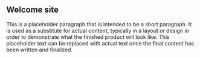## Welcome site

This is a placeholder paragraph that is intended to be a short paragraph. It is used as a substitute for actual content, typically in a layout or design in order to demonstrate what the finished product will look like. This placeholder text can be replaced with actual text once the final content has been written and finalized.